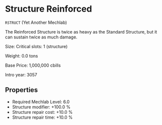 # Structure Reinforced

`RSTRUCT` (Yet Another Mechlab)

The Reinforced Structure is twice as heavy as the Standard Structure, but it can sustain twice as much damage.

Size: Critical slots: 1 (structure)

Weight: 0.0 tons

Base Price: 1,000,000 cbills

Intro year: 3057

## Properties
* Required Mechlab Level: 6.0 
* Structure modifier: +100.0 %
* Structure repair cost: +10.0 %
* Structure repair time: +10.0 %
